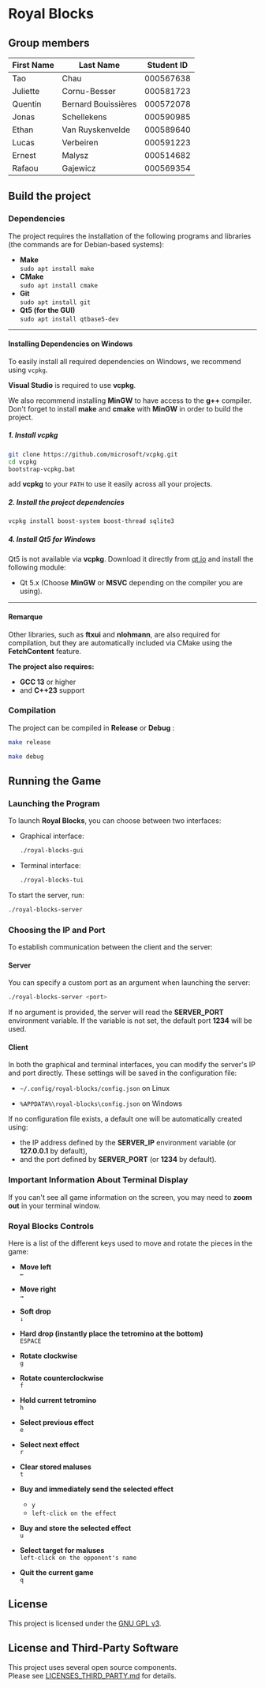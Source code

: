 # Royal Blocks

## Group members

| First Name | Last Name           | Student ID  |
| ---------- | ------------------- | ----------- |
| Tao        | Chau                |  000567638  |
| Juliette   | Cornu-Besser        |  000581723  |
| Quentin    | Bernard Bouissières |  000572078  |
| Jonas      | Schellekens         |  000590985  |
| Ethan      | Van Ruyskenvelde    |  000589640  |
| Lucas      | Verbeiren           |  000591223  |
| Ernest     | Malysz              |  000514682  |
| Rafaou     | Gajewicz            |  000569354  |

## Build the project

### Dependencies

The project requires the installation of the following programs and libraries (the commands are for Debian-based systems):

- **Make**\
  `sudo apt install make`
- **CMake**\
  `sudo apt install cmake`
- **Git**\
  `sudo apt install git`
- **Qt5 (for the GUI)**\
  `sudo apt install qtbase5-dev`

---

#### Installing Dependencies on Windows

To easily install all required dependencies on Windows, we recommend using `vcpkg`.

**Visual Studio** is required to use **vcpkg**.

We also recommend installing **MinGW** to have access to the **g++** compiler.
Don't forget to install **make** and **cmake** with **MinGW** in order to build the project.

##### 1. Install vcpkg

```sh
git clone https://github.com/microsoft/vcpkg.git
cd vcpkg
bootstrap-vcpkg.bat
```

add **vcpkg** to your `PATH` to use it easily across all your projects.

##### 2. Install the project dependencies

```bash
vcpkg install boost-system boost-thread sqlite3
```

##### 4. Install Qt5 for Windows

Qt5 is not available via **vcpkg**.
Download it directly from [qt.io](https://www.qt.io/download) and install the following module:

- Qt 5.x (Choose **MinGW** or **MSVC** depending on the compiler you are using).

---

#### Remarque

Other libraries, such as **ftxui** and **nlohmann**, are also required for compilation, but they are automatically included via CMake using the **FetchContent** feature.

**The project also requires:**

- **GCC 13** or higher
- and **C++23** support

### Compilation

The project can be compiled in **Release** or **Debug** :

```sh
make release
```

```sh
make debug
```

## Running the Game

### Launching the Program

To launch **Royal Blocks**, you can choose between two interfaces:

- Graphical interface:

  ```sh
  ./royal-blocks-gui
  ```

- Terminal interface:

  ```sh
  ./royal-blocks-tui
  ```

To start the server, run:

```sh
./royal-blocks-server
```

### Choosing the IP and Port

To establish communication between the client and the server:

#### Server

You can specify a custom port as an argument when launching the server:

```sh
./royal-blocks-server <port>
```

If no argument is provided, the server will read the **SERVER_PORT** environment variable.
If the variable is not set, the default port **1234** will be used.

#### Client

In both the graphical and terminal interfaces, you can modify the server's IP and port directly.
These settings will be saved in the configuration file:

- `~/.config/royal-blocks/config.json` on Linux

- `%APPDATA%\royal-blocks\config.json` on Windows

If no configuration file exists, a default one will be automatically created using:

- the IP address defined by the **SERVER_IP** environment variable (or **127.0.0.1** by default),
- and the port defined by **SERVER_PORT** (or **1234** by default).

### Important Information About Terminal Display

If you can't see all game information on the screen, you may need to **zoom out** in your terminal window.

### Royal Blocks Controls

Here is a list of the different keys used to move and rotate the pieces in the game:

- **Move left**\
  `←`

- **Move right**\
  `→`

- **Soft drop**\
  `↓`

- **Hard drop (instantly place the tetromino at the bottom)**\
  `ESPACE`

- **Rotate clockwise**\
  `g`

- **Rotate counterclockwise**\
  `f`

- **Hold current tetromino**\
  `h`

- **Select previous effect**\
  `e`

- **Select next effect**\
  `r`

- **Clear stored maluses**\
  `t`

- **Buy and immediately send the selected effect**
  - `y`
  - `left-click on the effect`

- **Buy and store the selected effect**\
  `u`

- **Select target for maluses**\
  `left-click on the opponent's name`

- **Quit the current game**\
  `q`

## License

This project is licensed under the [GNU GPL v3](https://www.gnu.org/licenses/gpl-3.0.html).

## License and Third-Party Software

This project uses several open source components.  
Please see [LICENSES_THIRD_PARTY.md](./LICENSES_THIRD_PARTY.md) for details.
